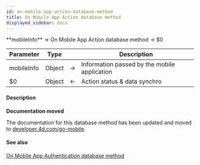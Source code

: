 ```yaml
---
id: on-mobile-app-action-database-method
title: On Mobile App Action database method
displayed_sidebar: docs
---
```


<!--REF #_command_.On Mobile App Action database method.Syntax-->**mobileInfo** -> On Mobile App Action database method -> $0<!-- END REF-->
<!--REF #_command_.On Mobile App Action database method.Params-->
| Parameter | Type |  | Description |
| --- | --- | --- | --- |
| mobileInfo | Object | -> | Information passed by the mobile application |
| $0 | Object | <- | Action status & data synchro |

<!-- END REF-->

#### Description 



**Documentation moved**

The documentation for this database method has been updated and moved to [developer.4d.com/go-mobile](https://developer.4d.com/go-mobile/docs/4d/on-mobile-app-action).

#### See also 

[On Mobile App Authentication database method](on-mobile-app-authentication-database-method.md)  